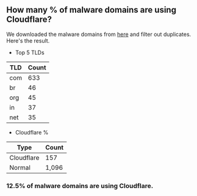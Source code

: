## How many % of malware domains are using Cloudflare?


We downloaded the malware domains from [here](https://urlhaus.abuse.ch) and filter out duplicates.
Here's the result.


[//]: # (start replacement)


- Top 5 TLDs

| TLD | Count |
| --- | --- |
| com | 633 |
| br | 46 |
| org | 45 |
| in | 37 |
| net | 35 |


- Cloudflare %

| Type | Count |
| --- | --- |
| Cloudflare | 157 |
| Normal | 1,096 |


### 12.5% of malware domains are using Cloudflare.